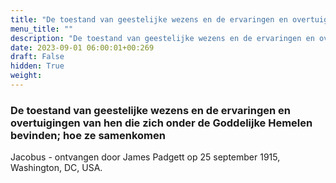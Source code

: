 ```yaml
---
title: "De toestand van geestelijke wezens en de ervaringen en overtuigingen van hen die zich onder de Goddelijke Hemelen bevinden; hoe ze samenkomen"
menu_title: ""
description: "De toestand van geestelijke wezens en de ervaringen en overtuigingen van hen die zich onder de Goddelijke Hemelen bevinden; hoe ze samenkomen"
date: 2023-09-01 06:00:01+00:269
draft: False
hidden: True
weight:
---
```

### De toestand van geestelijke wezens en de ervaringen en overtuigingen van hen die zich onder de Goddelijke Hemelen bevinden; hoe ze samenkomen

Jacobus - ontvangen door James Padgett op 25 september 1915, Washington, DC, USA.
